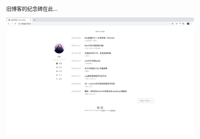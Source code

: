 旧博客的纪念碑在此...

<!-- ![m1](./monument_img/m1.png) -->

<!-- ![m2](./monument_img/m2.png) -->

![m3](./monument_img/m3.png)
